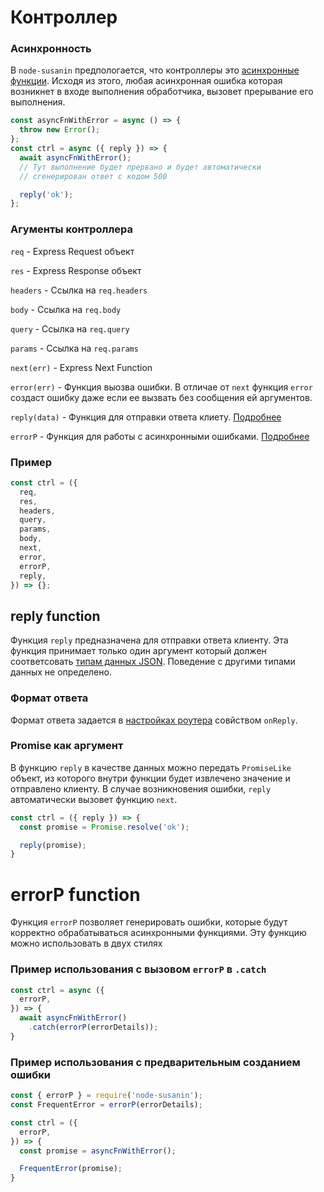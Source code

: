 # Контроллер
### Асинхронность
В `node-susanin` предпологается, что контроллеры это [асинхронные функции](https://developer.mozilla.org/en-US/docs/Web/JavaScript/Reference/Statements/async_function). Исходя из этого, любая асинхронная ошибка которая возникнет в входе выполнения обработчика, вызовет прерывание его выполнения.

```javascript
const asyncFnWithError = async () => {
  throw new Error();
};
const ctrl = async ({ reply }) => {
  await asyncFnWithError();
  // Тут выполнение будет прервано и будет автоматически 
  // сгенерирован ответ с кодом 500

  reply('ok');
};
``` 

### Агументы контроллера

`req` - Express Request объект

`res` - Express Response объект

`headers` - Ссылка на `req.headers`

`body` - Ссылка на `req.body`

`query` - Ссылка на `req.query`

`params` - Ссылка на `req.params`

`next(err)` - Express Next Function

`error(err)` - Функция выозва ошибки.
В отличае от `next` функция `error` создаст ошибку даже если ее вызвать без сообщения ей аргументов.

`reply(data)` - Функция для отправки ответа клиету. [Подробнее](#reply-function)

`errorP` - Функция для работы с асинхронными ошибками. [Подробнее](#errorp-function)

### Пример
```javascript
const ctrl = ({
  req,
  res,
  headers,
  query,
  params,
  body,
  next,
  error,
  errorP,
  reply,
}) => {};
```


## reply function
Функция `reply` предназначена для отправки ответа клиенту. Эта функция принимает только один аргумент который должен соответсовать [типам данных JSON](https://www.w3schools.com/js/js_json_datatypes.asp). Поведение с другими типами данных не определено.

### Формат ответа
Формат ответа задается в [настройках роутера]() совйством `onReply`.

### Promise как аргумент
В функцию `reply` в качестве данных можно передать `PromiseLike` объект, из которого внутри функции будет извлечено значение и отправлено клиенту. В случае возникновения ошибки, `reply` автоматически вызовет функцию `next`.

```javascript
const ctrl = ({ reply }) => {
  const promise = Promise.resolve('ok');

  reply(promise);
}
```

# errorP function
Функция `errorP` позволяет генерировать ошибки, которые будут корректно обрабатываться асинхронными функциями. Эту функцию можно использовать в двух стилях

### Пример использования с вызовом `errorP` в `.catch`
```javascript
const ctrl = async ({
  errorP,
}) => {
  await asyncFnWithError()
    .catch(errorP(errorDetails));
}
```

### Пример использования с предварительным созданием ошибки
```javascript
const { errorP } = require('node-susanin');
const FrequentError = errorP(errorDetails);

const ctrl = ({
  errorP,
}) => {
  const promise = asyncFnWithError();

  FrequentError(promise);
}
```
